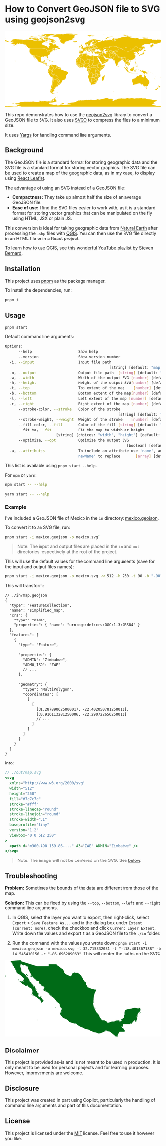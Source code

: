 # How to Convert GeoJSON file to SVG using geojson2svg

![World Map](/images/world_map.svg "A detailed world map in only 92.6 KB!")

This repo demonstrates how to use the [geojson2svg](https://github.com/gagan-bansal/geojson2svg/) library to convert a GeoJSON file to SVG. It also uses [SVGO](https://github.com/svg/svgo) to compress the files to a minimum size.

It uses [Yargs](https://yargs.js.org/) for handling command line arguments.

## Background

The GeoJSON file is a standard format for storing geographic data and the SVG file is a standard format for storing vector graphics. The SVG file can be used to create a map of the geographic data, as in my case, to display using [React Leaflet](https://react-leaflet.js.org/).

The advantage of using an SVG instead of a GeoJSON file:

- **Compactness:** They take up almost half the size of an average GeoJSON file.
- **Ease of use:** I find the SVG files easier to work with, as it is a standard format for storing vector graphics that can be manipulated on the fly using HTML, JSX or plain JS.

This conversion is ideal for taking geographic data from [Natural Earth](https://www.naturalearthdata.com/) after processing the `.shp` files with [QGIS](https://qgis.org/). You can then use the SVG file directly in an HTML file or in a React project.

To learn how to use QGIS, see this wonderful [YouTube playlist](https://www.youtube.com/playlist?list=PL7HotvlLKHCs9nD1fFUjSOsZrsnctyV2R) by [Steven Bernard](https://www.youtube.com/@stevenbernard3505).

## Installation

This project uses [pnpm](https://pnpm.io/) as the package manager.

To install the dependencies, run:

```bash
pnpm i
```

## Usage

```bash
pnpm start
```

Default command line arguments:

```bash
Options:
      --help                     Show help                             [boolean]
      --version                  Show version number                   [boolean]
  -i, --input                    Input file path
                                               [string] [default: "map.geojson"]
  -o, --output                   Output file path  [string] [default: "map.svg"]
  -w, --width                    Width of the output SVG [number] [default: 512]
  -h, --height                   Height of the output SVG[number] [default: 250]
  -t, --top                      Top extent of the map    [number] [default: 90]
  -b, --bottom                   Bottom extent of the map[number] [default: -90]
  -l, --left                     Left extent of the map [number] [default: -180]
  -r, --right                    Right extent of the map [number] [default: 180]
      --stroke-color, --stroke   Color of the stroke
                                                   [string] [default: "#ffffff"]
      --stroke-weight, --weight  Weight of the stroke    [number] [default: 0.1]
      --fill-color, --fill       Color of the fill [string] [default: "#7c7c7c"]
      --fit-to, --fit            Fit the map to width or height
                       [string] [choices: "width", "height"] [default: "height"]
      --optimize, --opt          Optimize the output SVG
                                                       [boolean] [default: true]
  -a, --attributes               To include an attribute use 'name', and 'name
                                 newName' to replace       [array] [default: []]
```

This list is available using `pnpm start --help`.

For `npm` or `yarn`:

```bash
npm start -- --help
```

```bash
yarn start -- --help
```

### Example

I've included a GeoJSON file of Mexico in the `in` directory: [mexico.geojson](/in/mexico.geojson).

To convert it to an SVG file, run:

```bash
pnpm start -i mexico.geojson -o mexico.svg`
```

> Note: The input and output files are placed in the `in` and `out` directories respectively at the root of the project.

This will use the default values for the command line arguments (save for the input and output files names):

```bash
pnpm start -i mexico.geojson -o mexico.svg -w 512 -h 250 -t 90 -b "-90" -l "-180" -r 180 --stroke-color "#ffffff" --stroke-weight 0.1 --fill-color "#7c7c7c" --fit-to height --optimize true -a "properties.ADMIN" "properties.ADM0_A3 A3"
```

This will transform:

```jsonc
// ./in/map.geojson
{
  "type": "FeatureCollection",
  "name": "simplified_map",
  "crs": {
    "type": "name",
    "properties": { "name": "urn:ogc:def:crs:OGC:1.3:CRS84" }
  },
  "features": [
    {
      "type": "Feature",

      "properties": {
        "ADMIN": "Zimbabwe",
        "ADM0_ISO": "ZWE"
        // ...
      },

      "geometry": {
        "type": "MultiPolygon",
        "coordinates": [
          [
            [
              [31.287890625000017, -22.402050781250011],
              [30.916113281250006, -22.290722656250011]
              // ...
            ]
          ]
        ]
      }
    }
  ]
}
```

into:

```jsx
// ./out/map.svg
<svg
  xmlns="http://www.w3.org/2000/svg"
  width="512"
  height="250"
  fill="#7c7c7c"
  stroke="#fff"
  stroke-linecap="round"
  stroke-linejoin="round"
  stroke-width=".1"
  baseprofile="tiny"
  version="1.2"
  viewbox="0 0 512 250"
>
  <path d="m300.498 159.86-..." A3="ZWE" ADMIN="Zimbabwe" />
</svg>
```

> Note: The image will not be centered on the SVG. See [below](#troubleshooting).

## Troubleshooting

**Problem:** Sometimes the bounds of the data are different from those of the map.

**Solution:** This can be fixed by using the `--top`, `--bottom`, `--left` and `--right` command line arguments.

1. In QGIS, select the layer you want to export, then right-click, select `Export` > `Save Feature As...` and in the dialog box under `Extent (current: none)`, check the checkbox and click `Current Layer Extent`. Write down the values and export it as a GeoJSON file to the `./in` folder.

2. Run the command with the values you wrote down: `pnpm start -i mexico.geojson -o mexico.svg -t 32.715332031 -l "-118.401367188" -b 14.545410156 -r "-86.696289063"`. This will center the paths on the SVG:

![Mexico](/out/mexico.svg)

## Disclaimer

This project is provided as-is and is not meant to be used in production. It is only meant to be used for personal projects and for learning purposes. However, improvements are welcome.

## Disclosure

This project was created in part using Copilot, particularly the handling of command line arguments and part of this documentation.

## License

This project is licensed under the [MIT](https://choosealicense.com/licenses/mit/) license. Feel free to use it however you like.
